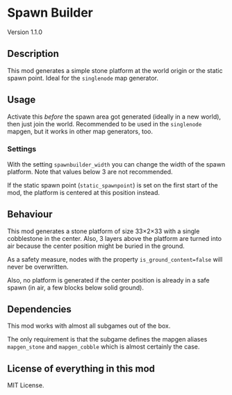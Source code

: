 # Spawn Builder
Version 1.1.0

## Description
This mod generates a simple stone platform at the world origin
or the static spawn point.
Ideal for the `singlenode` map generator.

## Usage
Activate this *before* the spawn area got generated (ideally
in a new world), then just join the world.
Recommended to be used in the `singlenode` mapgen, but it works
in other map generators, too.

### Settings
With the setting `spawnbuilder_width` you can change the width of
the spawn platform. Note that values below 3 are not recommended.

If the static spawn point (`static_spawnpoint`) is set on the
first start of the mod, the platform is centered at this
position instead.

## Behaviour
This mod generates a stone platform of size 33×2×33 with
a single cobblestone in the center. Also, 3 layers
above the platform are turned into air because the
center position might be buried in the ground.

As a safety measure, nodes with the property
`is_ground_content=false` will never be overwritten.

Also, no platform is generated if the center position is
already in a safe spawn (in air, a few blocks below solid
ground).

## Dependencies
This mod works with almost all subgames out of the box.

The only requirement is that the subgame defines the mapgen
aliases `mapgen_stone` and `mapgen_cobble` which is almost
certainly the case.

## License of everything in this mod
MIT License.
